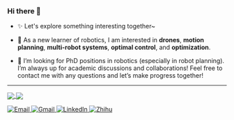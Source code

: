 ### Hi there 👋

<!--
**siyuanwu99/siyuanwu99** is a ✨ _special_ ✨ repository because its `README.md` (this file) appears on your GitHub profile.

Here are some ideas to get you started:

- 🔭 I’m currently s on ...
- 🌱 I’m currently learning ...
- 👯 I’m looking to collaborate on ...
- 🤔 I’m looking for help with ...
- 💬 Ask me about ...
- 📫 How to reach me: ...
- 😄 Pronouns: ...
- ⚡ Fun fact: ...
-->
- ✨ Let's explore something interesting together~
<!--
- 🖋️ I am soon to start my PhD at the [Learning Systems and Robotics (LSY) Lab](https://www.ce.cit.tum.de/lsy/home/) at [TUM](https://www.tum.de/), subject to the approval of my German visa application. Currently, I am working as a research assistant on **motion planning** at [SYSU-STAR group](http://sysu-star.com/).
-  Previously I obtained MSc Robotics degree advised by Dr. Javier Alonso-Mora at 🏫️[TU Delft](https://www.tudelft.nl/onderwijs/opleidingen/masters/rb/msc-robotics/) from 09/2021 to 08/2023, and finished my Bachelor's study in Automation (Qian Xuesen's class, with honors) in 2021 from 🏫️[Xi'an Jiaotong University](http://en.xjtu.edu.cn/)(XJTU), China. I finished my Bachelor's thesis on **event-based perception** supervised by Dr. Fei Gao at [ZJU FAST Lab](http://www.zju-fast.com/). In 2020 I was a visiting student studying Informatics at 🏫️University of Edinburgh.
-->

- 🌱 As a new learner of robotics, I am interested in **drones**, **motion planning**, **multi-robot systems**, **optimal control**, and **optimization**.
<!--
- 🔭 I originally intended to continue working on multi-robot motion planning as a Ph.D. student at TU Delft after graduation but had to abandon the plan due to failing the security screening conducted by the Dutch government.
-->
- 💬 I’m looking for PhD positions in robotics (especially in robot planning). I’m always up for academic discussions and collaborations! Feel free to contact me with any questions and let’s make progress together!


<!-- ### Highlights -->

<!-- Here are some robotics projects I'd like to show you! -->


<!-- | [Fast-Dynamic-Vision](https://github.com/ZJU-FAST-Lab/FAST-Dynamic-Vision) | <img src="./figs/fast-dv.gif" alt="fast-dv" width=400 />  |
|---|---|
|[k-PRM planner](https://github.com/siyuanwu99/RO47005-PDM-Final)  | <img src="./figs/kprm.gif" alt="kprm" width=400 /> |
|[RAST corridor planning](https://github.com/siyuanwu99/RAST_corridor_planning ) | <img src="./figs/rast.gif" alt="rast" width=400 /> | -->

---
<a href="https://github.com/siyuanwu99">
  <img align="center" src="https://github-readme-stats.vercel.app/api?username=siyuanwu99&count_private=true&show_icons=true&hide_title=true&hide_rank=true&include_all_commits=true&disable_animations=true&theme=swift" />
</a>
<a href="https://github.com/siyuanwu99">
  <img align="center" src="https://github-readme-stats.vercel.app/api/top-langs/?username=siyuanwu99&hide=javascript,html,cmake,tex&layout=compact&theme=swift" />
</a>

<!-- 
![Siyuan's github stats](https://github-readme-stats.vercel.app/api?username=siyuanwu99&count_private=true&show_icons=true&hide=prs,contribs&theme=swift)
![Top Langs](https://github-readme-stats.vercel.app/api/top-langs/?username=siyuanwu99&hide=javascript,html,cmake,tex&layout=compact&theme=swift)
![wakatime stats](https://github-readme-stats.vercel.app/api/wakatime?username=siyuanwu99)
 -->
 
<!--  ![wakatime stats](https://github-readme-stats.vercel.app/api/wakatime?username=siyuanwu99&layout=compact&theme=swift) -->
 
<a href="mailto:edmundwsy@outlook.com" target="_blank"><img alt="Email" src="https://img.shields.io/badge/Microsoft_Outlook-0078D4?style=for-the-badge&logo=microsoft-outlook&logoColor=white" />
<a href="mailto:siyuanwu99@gmail.com" target="_blank"><img alt="Gmail" src="https://img.shields.io/badge/Gmail-D14836?style=for-the-badge&logo=gmail&logoColor=white" />
<a href="https://www.linkedin.com/in/siyuanwu99/" target="_blank"><img alt="LinkedIn" src="https://img.shields.io/badge/linkedin-%230077B5.svg?&style=for-the-badge&logo=linkedin&logoColor=white" />
<a href="https://www.zhihu.com/people/eee-28-90" target="_blank"><img alt="Zhihu" src="https://img.shields.io/badge/%E7%9F%A5%E4%B9%8E-0079FF.svg?&style=for-the-badge&logo=zhihu&logoColor=white" />
  
